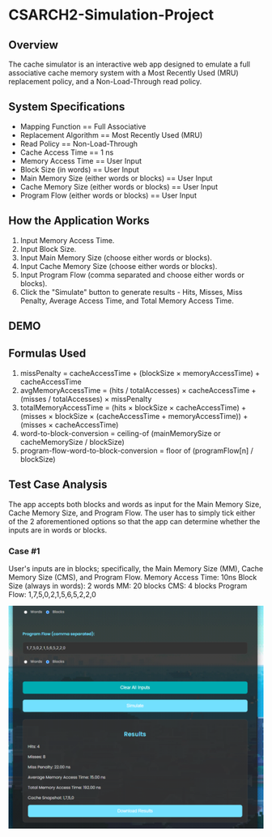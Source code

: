 # CSARCH2-Simulation-Project
## Overview
The cache simulator is an interactive web app designed to emulate a full associative cache memory system with a Most Recently Used (MRU) replacement policy, and a Non-Load-Through read policy.

## System Specifications
* Mapping Function == Full Associative
* Replacement Algorithm == Most Recently Used (MRU)
* Read Policy == Non-Load-Through
* Cache Access Time == 1 ns
* Memory Access Time == User Input
* Block Size (in words) == User Input
* Main Memory Size (either words or blocks) == User Input
* Cache Memory Size (either words or blocks) == User Input
* Program Flow (either words or blocks) == User Input

## How the Application Works
1. Input Memory Access Time.
2. Input Block Size.
3. Input Main Memory Size (choose either words or blocks).
4. Input Cache Memory Size (choose either words or blocks).
5. Input Program Flow (comma separated and choose either words or blocks).
6. Click the "Simulate" button to generate results - Hits, Misses, Miss Penalty, Average Access Time, and Total Memory Access Time.

## DEMO

## Formulas Used
1. missPenalty = cacheAccessTime + (blockSize × memoryAccessTime) + cacheAccessTime
2. avgMemoryAccessTime = (hits / totalAccesses) × cacheAccessTime + (misses / totalAccesses) × missPenalty
3. totalMemoryAccessTime = (hits × blockSize × cacheAccessTime) + (misses × blockSize × (cacheAccessTime + memoryAccessTime)) + (misses × cacheAccessTime)
4. word-to-block-conversion = ceiling-of (mainMemorySize or cacheMemorySize / blockSize)
5. program-flow-word-to-block-conversion = floor of (programFlow[n] / blockSize)

## Test Case Analysis
The app accepts both blocks and words as input for the Main Memory Size, Cache Memory Size, and Program Flow. The user has to simply tick either of the 2 aforementioned options so that the app can determine whether the inputs are in words or blocks.

### Case #1
User's inputs are in blocks; specifically, the Main Memory Size (MM), Cache Memory Size (CMS), and Program Flow.
    Memory Access Time: 10ns
    Block Size (always in words): 2 words
    MM: 20 blocks
    CMS: 4 blocks
    Program Flow: 1,7,5,0,2,1,5,6,5,2,2,0

![Output-01](essential-imgs/Output-01.png)
